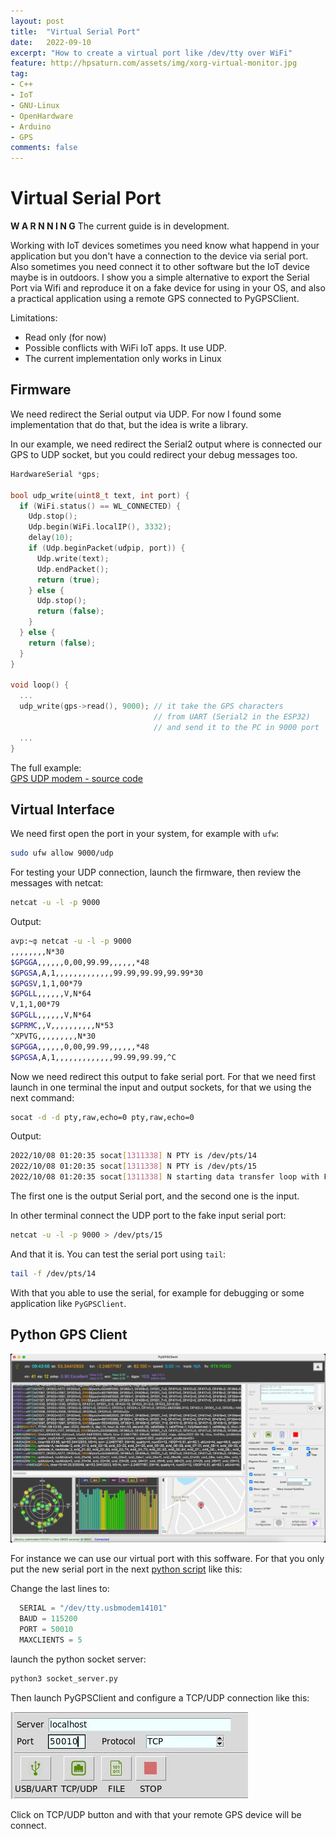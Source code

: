 ```yaml
---
layout: post
title:  "Virtual Serial Port"
date:   2022-09-10
excerpt: "How to create a virtual port like /dev/tty over WiFi"
feature: http://hpsaturn.com/assets/img/xorg-virtual-monitor.jpg
tag:
- C++
- IoT
- GNU-Linux
- OpenHardware
- Arduino
- GPS
comments: false
---
```


# Virtual Serial Port

**W A R N N I N G**
The current guide is in development.

Working with IoT devices sometimes you need know what happend in your application but you don't have a connection to the device via serial port. Also sometimes you need connect it to other software but the IoT device maybe is in outdoors. I show you a simple alternative to export the Serial Port via Wifi and reproduce it on a fake device for using in your OS, and also a practical application using a remote GPS connected to PyGPSClient.

Limitations:

- Read only (for now)
- Possible conflicts with WiFi IoT apps. It use UDP.
- The current implementation only works in Linux

## Firmware

We need redirect the Serial output via UDP. For now I found some implementation that do that, but the idea is write a library.

In our example, we need redirect the Serial2 output where is connected our GPS to UDP socket, but you could redirect your debug messages too.

```cpp
HardwareSerial *gps;

bool udp_write(uint8_t text, int port) {
  if (WiFi.status() == WL_CONNECTED) {
    Udp.stop();
    Udp.begin(WiFi.localIP(), 3332);
    delay(10);
    if (Udp.beginPacket(udpip, port)) {
      Udp.write(text);
      Udp.endPacket();
      return (true);
    } else {
      Udp.stop();
      return (false);
    }
  } else {
    return (false);
  }
}

void loop() {
  ...
  udp_write(gps->read(), 9000); // it take the GPS characters
                                // from UART (Serial2 in the ESP32)
                                // and send it to the PC in 9000 port
  ...
}
```

The full example:  
[GPS UDP modem - source code](https://github.com/hpsaturn/esp32-wifi-cli/tree/master/examples/gps-udp-modem)

## Virtual Interface

We need first open the port in your system, for example with `ufw`:

```bash
sudo ufw allow 9000/udp
```

For testing your UDP connection, launch the firmware, then review the messages with netcat:

```bash
netcat -u -l -p 9000
``` 

Output:

```bash
avp:~ȹ netcat -u -l -p 9000 
,,,,,,,,N*30
$GPGGA,,,,,,0,00,99.99,,,,,,*48
$GPGSA,A,1,,,,,,,,,,,,,99.99,99.99,99.99*30
$GPGSV,1,1,00*79
$GPGLL,,,,,,V,N*64
V,1,1,00*79
$GPGLL,,,,,,V,N*64
$GPRMC,,V,,,,,,,,,,N*53
^XPVTG,,,,,,,,,N*30
$GPGGA,,,,,,0,00,99.99,,,,,,*48
$GPGSA,A,1,,,,,,,,,,,,,99.99,99.99,^C
``` 
Now we need redirect this output to fake serial port. For that we need first launch in one terminal the input and output sockets, for that we using the next command:

```bash
socat -d -d pty,raw,echo=0 pty,raw,echo=0
```

Output:

```bash
2022/10/08 01:20:35 socat[1311338] N PTY is /dev/pts/14
2022/10/08 01:20:35 socat[1311338] N PTY is /dev/pts/15
2022/10/08 01:20:35 socat[1311338] N starting data transfer loop with FDs [5,5] and [7,7]
```
The first one is the output Serial port, and the second one is the input.  

In other terminal connect the UDP port to the fake input serial port:

```bash
netcat -u -l -p 9000 > /dev/pts/15
```

And that it is. You can test the serial port using `tail`:

```bash
tail -f /dev/pts/14
```

With that you able to use the serial, for example for debugging or some application like `PyGPSClient`.

## Python GPS Client

![PyGPSClient](/assets/img/pygpsclient.jpg)

For instance we can use our virtual port with this soffware. For that you only put the new serial port in the next [python script](https://github.com/semuconsulting/PyGPSClient/blob/master/examples/socket_server.py) like this: 

Change the last lines to:

```python
  SERIAL = "/dev/tty.usbmodem14101"
  BAUD = 115200
  PORT = 50010
  MAXCLIENTS = 5
```

launch the python socket server:

```python
python3 socket_server.py
```

Then launch PyGPSClient and configure a TCP/UDP connection like this:

![PyGPSClient UDP config](/assets/img/pygpsclient_udp_config.jpg)

Click on TCP/UDP button and with that your remote GPS device will be connect.


